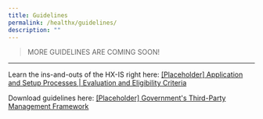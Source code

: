 ```yaml
---
title: Guidelines
permalink: /healthx/guidelines/
description: ""
---
```

> MORE GUIDELINES ARE COMING SOON! 

--- 

Learn the ins-and-outs of the HX-IS right here:
[[Placeholder] Application and Setup Processes | Evaluation and Eligibility Criteria](/files/hx-is_applicationprocessevaluation&eligibilitycriteria.pdf)

Download guidelines here: [[Placeholder] Government's Third-Party Management Framework](/files/key-policies-third-party-framework.pdf)